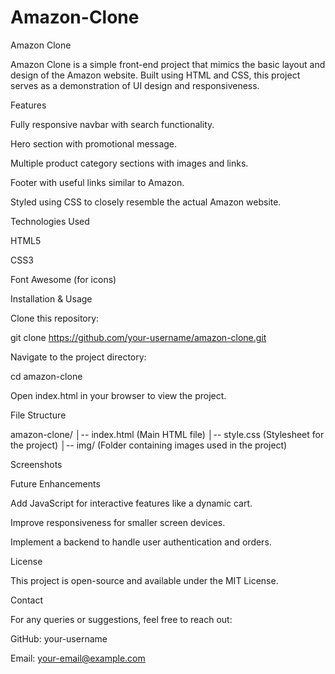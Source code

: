 # Amazon-Clone
Amazon Clone

Amazon Clone is a simple front-end project that mimics the basic layout and design of the Amazon website. Built using HTML and CSS, this project serves as a demonstration of UI design and responsiveness.

Features

Fully responsive navbar with search functionality.

Hero section with promotional message.

Multiple product category sections with images and links.

Footer with useful links similar to Amazon.

Styled using CSS to closely resemble the actual Amazon website.

Technologies Used

HTML5

CSS3

Font Awesome (for icons)

Installation & Usage

Clone this repository:

git clone https://github.com/your-username/amazon-clone.git

Navigate to the project directory:

cd amazon-clone

Open index.html in your browser to view the project.

File Structure

amazon-clone/
│-- index.html  (Main HTML file)
│-- style.css   (Stylesheet for the project)
│-- img/        (Folder containing images used in the project)

Screenshots



Future Enhancements

Add JavaScript for interactive features like a dynamic cart.

Improve responsiveness for smaller screen devices.

Implement a backend to handle user authentication and orders.

License

This project is open-source and available under the MIT License.

Contact

For any queries or suggestions, feel free to reach out:

GitHub: your-username

Email: your-email@example.com
